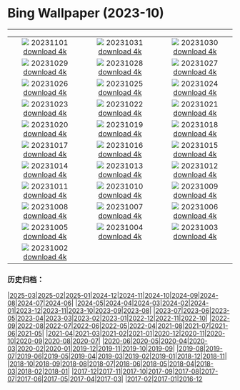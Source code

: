 # Bing Wallpaper (2023-10)
**************
| | | |
| :----: | :----: | :----: |
| ![](https://www.bing.com/th?id=OHR.HautBarr_FR-FR8742870130_1920x1080.jpg) 20231101 [download 4k](https://www.bing.com/th?id=OHR.HautBarr_FR-FR8742870130_UHD.jpg) | ![](https://www.bing.com/th?id=OHR.HalloweenPorchAI_FR-FR8550408492_1920x1080.jpg) 20231031 [download 4k](https://www.bing.com/th?id=OHR.HalloweenPorchAI_FR-FR8550408492_UHD.jpg) | ![](https://www.bing.com/th?id=OHR.AutumnRaven_FR-FR8284652857_1920x1080.jpg) 20231030 [download 4k](https://www.bing.com/th?id=OHR.AutumnRaven_FR-FR8284652857_UHD.jpg) |
| ![](https://www.bing.com/th?id=OHR.TransatJacquesVabre_FR-FR7973577360_1920x1080.jpg) 20231029 [download 4k](https://www.bing.com/th?id=OHR.TransatJacquesVabre_FR-FR7973577360_UHD.jpg) | ![](https://www.bing.com/th?id=OHR.FiveWinds_FR-FR7441990953_1920x1080.jpg) 20231028 [download 4k](https://www.bing.com/th?id=OHR.FiveWinds_FR-FR7441990953_UHD.jpg) | ![](https://www.bing.com/th?id=OHR.OldBridgeSkye_FR-FR6630740489_1920x1080.jpg) 20231027 [download 4k](https://www.bing.com/th?id=OHR.OldBridgeSkye_FR-FR6630740489_UHD.jpg) |
| ![](https://www.bing.com/th?id=OHR.ViennaAutumn_FR-FR6349704805_1920x1080.jpg) 20231026 [download 4k](https://www.bing.com/th?id=OHR.ViennaAutumn_FR-FR6349704805_UHD.jpg) | ![](https://www.bing.com/th?id=OHR.GrandStaircase_FR-FR6173079763_1920x1080.jpg) 20231025 [download 4k](https://www.bing.com/th?id=OHR.GrandStaircase_FR-FR6173079763_UHD.jpg) | ![](https://www.bing.com/th?id=OHR.FuzerCastle_FR-FR5745406431_1920x1080.jpg) 20231024 [download 4k](https://www.bing.com/th?id=OHR.FuzerCastle_FR-FR5745406431_UHD.jpg) |
| ![](https://www.bing.com/th?id=OHR.PoconosMaze_FR-FR5336373976_1920x1080.jpg) 20231023 [download 4k](https://www.bing.com/th?id=OHR.PoconosMaze_FR-FR5336373976_UHD.jpg) | ![](https://www.bing.com/th?id=OHR.AstoriaBridge_FR-FR4917607488_1920x1080.jpg) 20231022 [download 4k](https://www.bing.com/th?id=OHR.AstoriaBridge_FR-FR4917607488_UHD.jpg) | ![](https://www.bing.com/th?id=OHR.PersepolisRelief_FR-FR4728558405_1920x1080.jpg) 20231021 [download 4k](https://www.bing.com/th?id=OHR.PersepolisRelief_FR-FR4728558405_UHD.jpg) |
| ![](https://www.bing.com/th?id=OHR.PygmySloth_FR-FR4389776641_1920x1080.jpg) 20231020 [download 4k](https://www.bing.com/th?id=OHR.PygmySloth_FR-FR4389776641_UHD.jpg) | ![](https://www.bing.com/th?id=OHR.WaterLilyVietnam_FR-FR4028211230_1920x1080.jpg) 20231019 [download 4k](https://www.bing.com/th?id=OHR.WaterLilyVietnam_FR-FR4028211230_UHD.jpg) | ![](https://www.bing.com/th?id=OHR.KodiakAlaska_FR-FR3778236447_1920x1080.jpg) 20231018 [download 4k](https://www.bing.com/th?id=OHR.KodiakAlaska_FR-FR3778236447_UHD.jpg) |
| ![](https://www.bing.com/th?id=OHR.SpreadsheetDay_FR-FR3416887785_1920x1080.jpg) 20231017 [download 4k](https://www.bing.com/th?id=OHR.SpreadsheetDay_FR-FR3416887785_UHD.jpg) | ![](https://www.bing.com/th?id=OHR.GoldenEnchantments_FR-FR3216426805_1920x1080.jpg) 20231016 [download 4k](https://www.bing.com/th?id=OHR.GoldenEnchantments_FR-FR3216426805_UHD.jpg) | ![](https://www.bing.com/th?id=OHR.AutumnHedgehog_FR-FR3040407660_1920x1080.jpg) 20231015 [download 4k](https://www.bing.com/th?id=OHR.AutumnHedgehog_FR-FR3040407660_UHD.jpg) |
| ![](https://www.bing.com/th?id=OHR.RingEclipse_FR-FR2817634134_1920x1080.jpg) 20231014 [download 4k](https://www.bing.com/th?id=OHR.RingEclipse_FR-FR2817634134_UHD.jpg) | ![](https://www.bing.com/th?id=OHR.KoenigsbourgCastle_FR-FR2607573808_1920x1080.jpg) 20231013 [download 4k](https://www.bing.com/th?id=OHR.KoenigsbourgCastle_FR-FR2607573808_UHD.jpg) | ![](https://www.bing.com/th?id=OHR.IdahoBarn_FR-FR2310070103_1920x1080.jpg) 20231012 [download 4k](https://www.bing.com/th?id=OHR.IdahoBarn_FR-FR2310070103_UHD.jpg) |
| ![](https://www.bing.com/th?id=OHR.JohnDayFossil_FR-FR1967502436_1920x1080.jpg) 20231011 [download 4k](https://www.bing.com/th?id=OHR.JohnDayFossil_FR-FR1967502436_UHD.jpg) | ![](https://www.bing.com/th?id=OHR.MontmartreHarvest_FR-FR1431017113_1920x1080.jpg) 20231010 [download 4k](https://www.bing.com/th?id=OHR.MontmartreHarvest_FR-FR1431017113_UHD.jpg) | ![](https://www.bing.com/th?id=OHR.FremontPetroglyph_FR-FR0691774760_1920x1080.jpg) 20231009 [download 4k](https://www.bing.com/th?id=OHR.FremontPetroglyph_FR-FR0691774760_UHD.jpg) |
| ![](https://www.bing.com/th?id=OHR.OctoClam_FR-FR0140007063_1920x1080.jpg) 20231008 [download 4k](https://www.bing.com/th?id=OHR.OctoClam_FR-FR0140007063_UHD.jpg) | ![](https://www.bing.com/th?id=OHR.GrizzlyFalls_FR-FR9827995252_1920x1080.jpg) 20231007 [download 4k](https://www.bing.com/th?id=OHR.GrizzlyFalls_FR-FR9827995252_UHD.jpg) | ![](https://www.bing.com/th?id=OHR.TaughannockFalls_FR-FR9642838180_1920x1080.jpg) 20231006 [download 4k](https://www.bing.com/th?id=OHR.TaughannockFalls_FR-FR9642838180_UHD.jpg) |
| ![](https://www.bing.com/th?id=OHR.GentooJump_FR-FR8699186535_1920x1080.jpg) 20231005 [download 4k](https://www.bing.com/th?id=OHR.GentooJump_FR-FR8699186535_UHD.jpg) | ![](https://www.bing.com/th?id=OHR.TarantulaNebula_FR-FR8497599803_1920x1080.jpg) 20231004 [download 4k](https://www.bing.com/th?id=OHR.TarantulaNebula_FR-FR8497599803_UHD.jpg) | ![](https://www.bing.com/th?id=OHR.WhitsundaySwirl_FR-FR8218206764_1920x1080.jpg) 20231003 [download 4k](https://www.bing.com/th?id=OHR.WhitsundaySwirl_FR-FR8218206764_UHD.jpg) |
| ![](https://www.bing.com/th?id=OHR.VuittonFoundation_FR-FR7982017521_1920x1080.jpg) 20231002 [download 4k](https://www.bing.com/th?id=OHR.VuittonFoundation_FR-FR7982017521_UHD.jpg) |  |  |

### 历史归档：

|[2025-03](2025-03/2025-03.md)|[2025-02](2025-02/2025-02.md)|[2025-01](2025-01/2025-01.md)|[2024-12](2024-12/2024-12.md)|[2024-11](2024-11/2024-11.md)|[2024-10](2024-10/2024-10.md)|[2024-09](2024-09/2024-09.md)|[2024-08](2024-08/2024-08.md)|[2024-07](2024-07/2024-07.md)|[2024-06](2024-06/2024-06.md)|
|[2024-05](2024-05/2024-05.md)|[2024-04](2024-04/2024-04.md)|[2024-03](2024-03/2024-03.md)|[2024-02](2024-02/2024-02.md)|[2024-01](2024-01/2024-01.md)|[2023-12](2023-12/2023-12.md)|[2023-11](2023-11/2023-11.md)|[2023-10](2023-10/2023-10.md)|[2023-09](2023-09/2023-09.md)|[2023-08](2023-08/2023-08.md)|
|[2023-07](2023-07/2023-07.md)|[2023-06](2023-06/2023-06.md)|[2023-05](2023-05/2023-05.md)|[2023-04](2023-04/2023-04.md)|[2023-03](2023-03/2023-03.md)|[2023-02](2023-02/2023-02.md)|[2023-01](2023-01/2023-01.md)|[2022-12](2022-12/2022-12.md)|[2022-11](2022-11/2022-11.md)|[2022-10](2022-10/2022-10.md)|
|[2022-09](2022-09/2022-09.md)|[2022-08](2022-08/2022-08.md)|[2022-07](2022-07/2022-07.md)|[2022-06](2022-06/2022-06.md)|[2022-05](2022-05/2022-05.md)|[2022-04](2022-04/2022-04.md)|[2021-08](2021-08/2021-08.md)|[2021-07](2021-07/2021-07.md)|[2021-06](2021-06/2021-06.md)|[2021-05](2021-05/2021-05.md)|
|[2021-04](2021-04/2021-04.md)|[2021-03](2021-03/2021-03.md)|[2021-02](2021-02/2021-02.md)|[2021-01](2021-01/2021-01.md)|[2020-12](2020-12/2020-12.md)|[2020-11](2020-11/2020-11.md)|[2020-10](2020-10/2020-10.md)|[2020-09](2020-09/2020-09.md)|[2020-08](2020-08/2020-08.md)|[2020-07](2020-07/2020-07.md)|
|[2020-06](2020-06/2020-06.md)|[2020-05](2020-05/2020-05.md)|[2020-04](2020-04/2020-04.md)|[2020-03](2020-03/2020-03.md)|[2020-02](2020-02/2020-02.md)|[2020-01](2020-01/2020-01.md)|[2019-12](2019-12/2019-12.md)|[2019-11](2019-11/2019-11.md)|[2019-10](2019-10/2019-10.md)|[2019-09](2019-09/2019-09.md)|
|[2019-08](2019-08/2019-08.md)|[2019-07](2019-07/2019-07.md)|[2019-06](2019-06/2019-06.md)|[2019-05](2019-05/2019-05.md)|[2019-04](2019-04/2019-04.md)|[2019-03](2019-03/2019-03.md)|[2019-02](2019-02/2019-02.md)|[2019-01](2019-01/2019-01.md)|[2018-12](2018-12/2018-12.md)|[2018-11](2018-11/2018-11.md)|
|[2018-10](2018-10/2018-10.md)|[2018-09](2018-09/2018-09.md)|[2018-08](2018-08/2018-08.md)|[2018-07](2018-07/2018-07.md)|[2018-06](2018-06/2018-06.md)|[2018-05](2018-05/2018-05.md)|[2018-04](2018-04/2018-04.md)|[2018-03](2018-03/2018-03.md)|[2018-02](2018-02/2018-02.md)|[2018-01](2018-01/2018-01.md)|
|[2017-12](2017-12/2017-12.md)|[2017-11](2017-11/2017-11.md)|[2017-10](2017-10/2017-10.md)|[2017-09](2017-09/2017-09.md)|[2017-08](2017-08/2017-08.md)|[2017-07](2017-07/2017-07.md)|[2017-06](2017-06/2017-06.md)|[2017-05](2017-05/2017-05.md)|[2017-04](2017-04/2017-04.md)|[2017-03](2017-03/2017-03.md)|
|[2017-02](2017-02/2017-02.md)|[2017-01](2017-01/2017-01.md)|[2016-12](2016-12/2016-12.md)